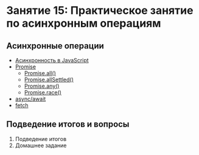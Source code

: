 # Занятие 15: Практическое занятие по асинхронным операциям

## Асинхронные операции

- [Асинхронность в JavaScript](https://doka.guide/js/async-in-js)
- [Promise](https://doka.guide/js/promise)
  - [Promise.all()](https://doka.guide/js/promise-all)
  - [Promise.allSettled()](https://doka.guide/js/promise-allsettled)
  - [Promise.any()](https://doka.guide/js/promise-any)
  - [Promise.race()](https://doka.guide/js/promise-race)
- [async/await](https://doka.guide/js/async-await)
- [fetch](https://doka.guide/js/fetch)

## Подведение итогов и вопросы

1. Подведение итогов
2. Домашнее задание
